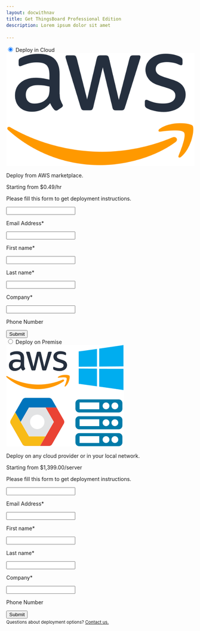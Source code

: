 ```yaml
---
layout: docwithnav
title: Get ThingsBoard Professional Edition
description: Lorem ipsum dolor sit amet

---
```


<section id="install-pe">
    <div class="tabs">
        <input name="tabs" type="radio" id="tab-cloud" checked="checked" class="tab-input"/>
        <label for="tab-cloud" class="tab-label label-cloud">Deploy in Cloud</label>
        <div class="tab-panel">
            <div id="mlb2-7520964" class="deploy-form deploy-cloud ml-subscribe-form ml-subscribe-form-7520964">
                <div class="ml-vertical-align-center">
                    <div class="subscribe-form ml-block-success" style="display:none">
                        <div class="form-section center">
                            <i class="fa fa-check" aria-hidden="true"></i> 
                            <p>Thank you!</p>
                            <p>Please check your email for further instructions.</p>
                        </div>
                    </div>
                    <form class="ml-block-form" action="https://app.mailerlite.com/webforms/submit/a6j3w6" data-id="731316" data-code="a6j3w6" method="POST" target="_blank">
                        <div class="subscribe-form">
                            <div class="form-section mb20">
                                <div class="cloud-provider">
                                    <div class="logo-container">
                                        <img src="/images/pe/aws_logo.svg">
                                    </div>
                                    <div class="cloud-provider-desc">
                                        <p>Deploy from AWS marketplace.</p>
                                        <p>Starting from <span class="cloud-price">$0.49/hr</span></p>
                                    </div>
                                </div>                                                            
                            </div>
                            <div class="form-section mb30">
                                <p>Please fill this form to get deployment instructions.</p>        
                                <div class="form-group ml-field-email ml-validate-required ml-validate-email">
                                    <label for="fields[email]">
                                        <input type="email" name="fields[email]" class="form-control" value="" autocomplete="email" x-autocompletetype="email" spellcheck="false" autocapitalize="off" autocorrect="off">
                                        <p>Email Address*</p>
                                    </label>
                                </div>
                                <div class="form-group ml-field-first_name ml-validate-required">
                                    <label for="fields[first_name]">
                                        <input type="text" name="fields[first_name]" class="form-control" value="" spellcheck="false" autocapitalize="off" autocorrect="off">
                                        <p>First name*</p>
                                    </label>    
                                </div>
                                <div class="form-group ml-field-last_name ml-validate-required">
                                    <label for="fields[last_name]">
                                        <input type="text" name="fields[last_name]" class="form-control" value="" spellcheck="false" autocapitalize="off" autocorrect="off">
                                        <p>Last name*</p>
                                    </label>
                                </div>
                                <div class="form-group ml-field-company ml-validate-required">
                                    <label for="fields[company]">
                                        <input type="text" name="fields[company]" class="form-control" value="" spellcheck="false" autocapitalize="off" autocorrect="off">
                                        <p>Company*</p>
                                    </label>                                    
                                </div>
                                <div class="form-group ml-field-phone">
                                    <label for="fields[phone]">
                                        <input type="text" name="fields[phone]" class="form-control" value="" spellcheck="false" autocapitalize="off" autocorrect="off">
                                        <p>Phone Number</p>
                                    </label>    
                                </div>
                            </div>                            
                            <input type="hidden" name="ml-submit" value="1" />
                            <button class="button" type="submit" class="primary">
                                Submit
                            </button>
                            <button disabled="disabled" style="display: none;" type="button" class="loading">
                                <img src="https://static.mailerlite.com/images/rolling@2x.gif" width="20" height="20" style="width: 20px; height: 20px;">
                            </button>
                        </div>
                    </form>
                </div>
            </div>
        </div>
        <input name="tabs" type="radio" id="tab-on-premise" class="tab-input"/>
        <label for="tab-on-premise" class="tab-label label-premise">Deploy on Premise</label>
        <div class="tab-panel">
            <div id="mlb2-7556612" class="deploy-form deploy-premise ml-subscribe-form ml-subscribe-form-7556612">
                <div class="ml-vertical-align-center">
                    <div class="subscribe-form ml-block-success" style="display:none">
                        <div class="form-section center">
                            <i class="fa fa-check" aria-hidden="true"></i>
                            <p>Thank you!</p>
                            <p>Please check your email for further instructions.</p>
                        </div>
                    </div>
                    <form class="ml-block-form" action="https://app.mailerlite.com/webforms/submit/p3l3g2" data-id="736152" data-code="p3l3g2" method="POST" target="_blank">
                        <div class="subscribe-form">
                            <div class="form-section mb20">
                                <div class="cloud-provider">
                                    <div class="logo-container">
                                        <img src="/images/pe/cloud-providers.svg">
                                    </div>
                                    <div class="cloud-provider-desc">
                                        <p>Deploy on any cloud provider or in your local network.</p>
                                        <p>Starting from <span class="cloud-price">$1,399.00/server</span></p>
                                    </div>
                                </div>                                       
                            </div>
                            <div class="form-section mb30">
                                <p>Please fill this form to get deployment instructions.</p>
                                <div class="form-group ml-field-email ml-validate-required ml-validate-email">
                                    <label for="fields[email]">
                                        <input type="email" name="fields[email]" class="form-control" value="" autocomplete="email" x-autocompletetype="email" spellcheck="false" autocapitalize="off" autocorrect="off">
                                        <p>Email Address*</p>
                                    </label>
                                </div>
                                <div class="form-group ml-field-first_name ml-validate-required">
                                    <label for="fields[first_name]">
                                        <input type="text" name="fields[first_name]" class="form-control" value="" spellcheck="false" autocapitalize="off" autocorrect="off">
                                        <p>First name*</p>
                                    </label>    
                                </div>
                                <div class="form-group ml-field-last_name ml-validate-required">
                                    <label for="fields[last_name]">
                                        <input type="text" name="fields[last_name]" class="form-control" value="" spellcheck="false" autocapitalize="off" autocorrect="off">
                                        <p>Last name*</p>
                                    </label>
                                </div>
                                <div class="form-group ml-field-company ml-validate-required">
                                    <label for="fields[company]">
                                        <input type="text" name="fields[company]" class="form-control" value="" spellcheck="false" autocapitalize="off" autocorrect="off">
                                        <p>Company*</p>
                                    </label>                                    
                                </div>
                                <div class="form-group ml-field-phone">
                                    <label for="fields[phone]">
                                        <input type="text" name="fields[phone]" class="form-control" value="" spellcheck="false" autocapitalize="off" autocorrect="off">
                                        <p>Phone Number</p>
                                    </label>    
                                </div>
                            </div>                            
                            <input type="hidden" name="ml-submit" value="1" />
                            <button class="button" type="submit" class="primary">
                                Submit
                            </button>
                            <button disabled="disabled" style="display: none;" type="button" class="loading">
                                <img src="https://static.mailerlite.com/images/rolling@2x.gif" width="20" height="20" style="width: 20px; height: 20px;">
                            </button>
                        </div>
                    </form>
                </div>
            </div>
        </div>
    </div>
    <div class="question-contact center">
        <small>Questions about deployment options? <a href="/docs/contact-us/?subject=Deployment%20Options">Contact us.</a></small>
    </div>
</section>
<script type="text/javascript" src="https://static.mailerlite.com/js/w/webforms.min.js?v3772b61f1ec61c541c401d4eadfdd02f"></script>
<script type="text/javascript">
    function ml_webform_success_7520964() {
        var $ = ml_jQuery || jQuery;            
        $('.ml-subscribe-form-7520964 .ml-block-success').show();
        $('.ml-subscribe-form-7520964 .ml-block-form').hide();
        $('html, body').animate({
            scrollTop: $('#tab-cloud').offset().top - 100
          }, 0);
        $('.ml-subscribe-form-7520964 .ml-block-success').addClass("animated zoomIn");
    };
    function ml_webform_success_7556612() {
        var $ = ml_jQuery || jQuery;            
        $('.ml-subscribe-form-7556612 .ml-block-success').show();
        $('.ml-subscribe-form-7556612 .ml-block-form').hide();
        $('html, body').animate({
            scrollTop: $('#tab-on-premise').offset().top - 100
          }, 0);
        $('.ml-subscribe-form-7556612 .ml-block-success').addClass("animated zoomIn");
    };                       
    jqueryDefer(
        function () {
            $( document ).ready(function() {
                 $('.subscribe-form .form-section .form-group input').addClass("input--empty");
                 $('.subscribe-form .form-section .form-group input').on('input', function() {
                      if( !$(this).val() ) {
                         $(this).addClass("input--empty");
                      } else {
                         $(this).removeClass("input--empty");
                      }
                 });
                 $.urlParam = function (name) {
                    var results = new RegExp('[\?&]' + name + '=([^&#]*)').exec(window.location.href);
                    return results ? results[1] : null;
                 };                 
                 var deployType = $.urlParam('deploy');
                 if ("cloud" == deployType) {
                    $('#tab-cloud').attr("checked", "checked");
                    $('html, body').animate({
                        scrollTop: $('#tab-cloud').offset().top - 100
                      }, 0);
                 } else if ("premise" == deployType) {
                    $('#tab-on-premise').attr("checked", "checked");
                    $('html, body').animate({
                        scrollTop: $('#tab-on-premise').offset().top - 100
                      }, 0);
                 }
            });
        }
    );
</script>